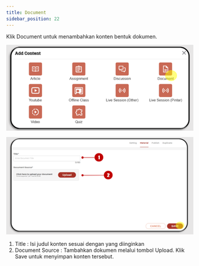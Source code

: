 ```yaml
---
title: Document
sidebar_position: 22
---
```

Klik Document untuk menambahkan konten bentuk dokumen.

![](/img/00-doc.png)

![](/img/upload.png)

1. Title : Isi judul konten sesuai dengan yang diinginkan
2. Document Source : Tambahkan dokumen melalui tombol Upload. Klik Save untuk menyimpan konten tersebut.

